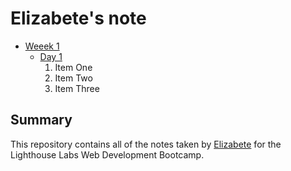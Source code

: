 # Elizabete's note

- [Weeek 1](/Week_1)
  - [Day 1](/Week_1/Day_1)
    1. Item One
    2. Item Two
    3. Item Three

## Summary

This repository contains all of the notes taken by [Elizabete](https://github.com/elizaspaula/-lighthouse-web-notes) for the Lighthouse Labs Web Development Bootcamp.
